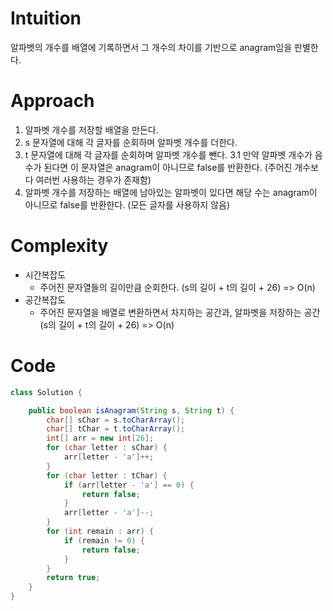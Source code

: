 # Intuition

알파벳의 개수를 배열에 기록하면서 그 개수의 차이를 기반으로 anagram임을 판별한다.

# Approach

1. 알파벳 개수를 저장할 배열을 만든다.
2. s 문자열에 대해 각 글자를 순회하며 알파벳 개수를 더한다.
3. t 문자열에 대해 각 글자를 순회하며 알파벳 개수를 뺀다.
  3.1 만약 알파벳 개수가 음수가 된다면 이 문자열은 anagram이 아니므로 false를 반환한다. (주어진 개수보다 여러번 사용하는 경우가 존재함)
4. 알파벳 개수를 저장하는 배열에 남아있는 알파벳이 있다면 해당 수는 anagram이 아니므로 false를 반환한다. (모든 글자를 사용하지 않음)

# Complexity
- 시간복잡도
  - 주어진 문자열들의 길이만큼 순회한다. (s의 길이 + t의 길이 + 26) => O(n)
- 공간복잡도
  - 주어진 문자열을 배열로 변환하면서 차지하는 공간과, 알파벳을 저장하는 공간 (s의 길이 + t의 길이 + 26) => O(n)

# Code
```java
class Solution {

    public boolean isAnagram(String s, String t) {
        char[] sChar = s.toCharArray();
        char[] tChar = t.toCharArray();
        int[] arr = new int[26];
        for (char letter : sChar) {
            arr[letter - 'a']++;
        }
        for (char letter : tChar) {
            if (arr[letter - 'a'] == 0) {
                return false;
            }
            arr[letter - 'a']--;
        }
        for (int remain : arr) {
            if (remain != 0) {
                return false;
            }
        }
        return true;
    }
}
```
